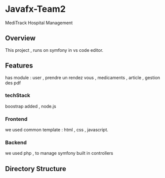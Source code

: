 # Javafx-Team2
MediTrack Hospital Management
## Overview 
This project , runs on symfony in vs code editor.
## Features ## 
has module : user , prendre un rendez vous , medicaments , article , gestion des pdf
### techStack
boostrap added , node.js
### Frontend 
we used common template : html , css , javascript.
### Backend 
we used php , to manage symfony built in controllers 
## Directory Structure ## 


